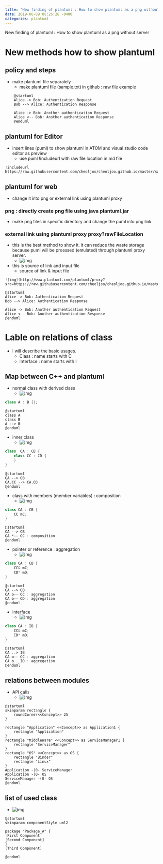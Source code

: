 ```yaml
---
title: "New finding of plantuml : How to show plantuml as a png without server"
date: 2019-06-09 08:26:28 -0400
categories: plantuml
---
```


New finding of plantuml : How to show plantuml as a png without server

# New methods how to show plantuml 

## policy and steps
- make plantuml file separately
    - make plantuml file (sample.txt)  in github : [raw file example](https://raw.githubusercontent.com/cheoljoo/cheoljoo.github.io/master/sample.txt)

```text
    @startuml
    Alice -> Bob: Authentication Request
    Bob --> Alice: Authentication Response
    
    Alice -> Bob: Another authentication Request
    Alice <-- Bob: Another authentication Response
    @enduml
```

## plantuml for Editor
- insert lines (puml) to show plantuml in ATOM and visual studio code editor as preview
    - use puml !includeurl with raw file location in md file
```puml
!includeurl https://raw.githubusercontent.com/cheoljoo/cheoljoo.github.io/master/sample.txt
```

## plantuml for web
- change it into png or external link using plantuml proxy

### png : directly create png file using java plantuml.jar
- make png files in specific directory and change the puml into png link

### external link using plantuml proxy  proxy?rawFileLocation
- this is the best method to show it. it can reduce the waste storage because puml will be proessed (emulated)  through plantuml proxy server.
	- ![img](http://www.plantuml.com/plantuml/proxy?src=https://raw.githubusercontent.com/cheoljoo/cheoljoo.github.io/master/sample.txt)
- this is source of link and input file
    - source of link & input file
```
![img](http://www.plantuml.com/plantuml/proxy?src=https://raw.githubusercontent.com/cheoljoo/cheoljoo.github.io/master/sample.txt)
```

```puml
@startuml
Alice -> Bob: Authentication Request
Bob --> Alice: Authentication Response

Alice -> Bob: Another authentication Request
Alice <-- Bob: Another authentication Response
@enduml
```


# Lable on relations of class
- I will describe the basic usages.
    - Class : name starts with C
    - Interface : name starts with I

## Map between C++ and plantuml
- normal class with derived class
    - ![img](http://www.plantuml.com/plantuml/proxy?src=https://raw.githubusercontent.com/cheoljoo/cheoljoo.github.io/master/samples/normal.plantuml)
```cpp
class A : B {};
```

```puml
@startuml
class A 
class B
A --> B
@enduml
```



- inner class
    - ![img](http://www.plantuml.com/plantuml/proxy?src=https://raw.githubusercontent.com/cheoljoo/cheoljoo.github.io/master/samples/inner.plantuml)
```cpp 
class  CA : CB {
    class CC : CD {
    }
}
```

```puml
@startuml
CA --> CB
CA.CC --> CA.CD
@enduml
```


- class with members (member variables) : composition
    - ![img](http://www.plantuml.com/plantuml/proxy?src=https://raw.githubusercontent.com/cheoljoo/cheoljoo.github.io/master/samples/composition.plantuml)
```cpp
class CA : CB {
    CC mC;
}
```

```puml
@startuml
CA --> CB
CA *-- CC : composition
@enduml
```


- pointer or reference : aggregation
    - ![img](http://www.plantuml.com/plantuml/proxy?src=https://raw.githubusercontent.com/cheoljoo/cheoljoo.github.io/master/samples/aggregation.plantuml)
```cpp
class CA : CB {
    CC& mC;
    CD* mD;
}
```

```puml
@startuml
CA --> CB 
CA o-- CC : aggregation
CA o-- CD : aggregation
@enduml
```



- Interface
    - ![img](http://www.plantuml.com/plantuml/proxy?src=https://raw.githubusercontent.com/cheoljoo/cheoljoo.github.io/master/samples/interface.plantuml)
```cpp
class CA : IB {
    CC& mC;
    ID* mD;
}
```

```puml
@startuml
CA ..> IB 
CA o-- CC : aggregation
CA o.. ID : aggregation
@enduml
```



## relations between modules
- API calls
    - ![img](http://www.plantuml.com/plantuml/proxy?src=https://raw.githubusercontent.com/cheoljoo/cheoljoo.github.io/master/samples/modules.plantuml)

```puml
@startuml
skinparam rectangle {
    roundCorner<<Concept>> 25
}

rectangle "Application" <<Concept>> as Application1 {
    rectangle "Application"
}
rectangle "MiddleWare" <<Concept>> as ServiceManager1 {
    rectangle "ServiceManager"
}
rectangle "OS" <<Concept>> as OS {
    rectangle "Binder"
    rectangle "Linux"
}
Application -(0- ServiceManager
Application -(0- OS
ServiceManager -(0- OS
@enduml
```




## list of used class
- ![img](http://www.plantuml.com/plantuml/proxy?src=https://raw.githubusercontent.com/cheoljoo/cheoljoo.github.io/master/samples/classlist.plantuml)
```puml
@startuml
skinparam componentStyle uml2

package "Package_A" {
[First Component]
[Second Component]
}
[Third Component]

@enduml
```


